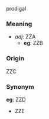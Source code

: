 prodigal
### Meaning
+ _adj_: ZZA
    + __eg__: ZZB

### Origin

ZZC

### Synonym

__eg__: ZZD

+ ZZE


